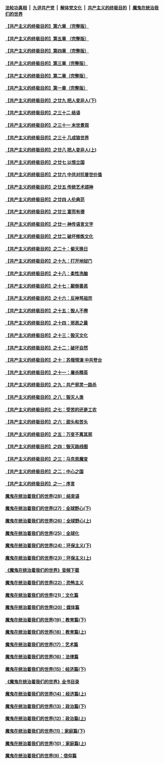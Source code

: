 ####  [法轮功真相](../../../../basic/blob/master/README.md?t=09112352) &nbsp;|&nbsp; [九评共产党](../../../../9ping.md/blob/master/README.md?t=09112352) &nbsp;|&nbsp; [解体党文化](../../../../jtdwh.md/blob/master/README.md?t=09112352)  &nbsp;|&nbsp; [共产主义的终极目的](../../../../gczydzjmd.md/blob/master/README.md?t=09112352) &nbsp;|&nbsp; [魔鬼在统治我们的世界](../../../../mgztzwmdsj.md/blob/master/README.md?t=09112352) 

#### [【共产主义的终极目的】第六章 （完整版）](../pages/nsc422/n11428913.md?t=09112352) 

#### [【共产主义的终极目的】第五章 （完整版）](../pages/nsc422/n11428912.md?t=09112352) 

#### [【共产主义的终极目的】第四章 （完整版）](../pages/nsc422/n11428907.md?t=09112352) 

#### [【共产主义的终极目的】第三章（完整版）](../pages/nsc422/n11428848.md?t=09112352) 

#### [【共产主义的终极目的】第二章（完整版）](../pages/nsc422/n11428831.md?t=09112352) 

#### [【共产主义的终极目的】第一章（完整版）](../pages/nsc422/n11417651.md?t=09112352) 

#### [【共产主义的终极目的】之廿九 把人变非人(下)](../pages/nsc422/n11344140.md?t=09112352) 

#### [【共产主义的终极目的】之三十二 结语](../pages/nsc422/n11360535.md?t=09112352) 

#### [【共产主义的终极目的】之三十一 末世景观](../pages/nsc422/n11351129.md?t=09112352) 

#### [【共产主义的终极目的】之三十 几成狼世界](../pages/nsc422/n11348280.md?t=09112352) 

#### [【共产主义的终极目的】之廿八 把人变非人(上)](../pages/nsc422/n11340492.md?t=09112352) 

#### [【共产主义的终极目的】之廿七 以恨立国](../pages/nsc422/n11336944.md?t=09112352) 

#### [【共产主义的终极目的】之廿六 中共对抗普世价值](../pages/nsc422/n11324785.md?t=09112352) 

#### [【共产主义的终极目的】之廿五 传统艺术颂神](../pages/nsc422/n11296396.md?t=09112352) 

#### [【共产主义的终极目的】之廿四 人伦典范](../pages/nsc422/n11296397.md?t=09112352) 

#### [【共产主义的终极目的】之廿三 富而有德](../pages/nsc422/n11283598.md?t=09112352) 

#### [【共产主义的终极目的】之廿一 神传语言文字](../pages/nsc422/n11263265.md?t=09112352) 

#### [【共产主义的终极目的】之廿二 破坏修炼文化](../pages/nsc422/n11245728.md?t=09112352) 

#### [【共产主义的终极目的】之二十：偷天换日](../pages/nsc422/n11238846.md?t=09112352) 

#### [【共产主义的终极目的】之十九：打开地狱门](../pages/nsc422/n11206376.md?t=09112352) 

#### [【共产主义的终极目的】之十八：柔性洗脑](../pages/nsc422/n11199994.md?t=09112352) 

#### [【共产主义的终极目的】之十七：颠倒善恶](../pages/nsc422/n11179782.md?t=09112352) 

#### [【共产主义的终极目的】之十六：反神骂祖宗](../pages/nsc422/n11166798.md?t=09112352) 

#### [【共产主义的终极目的】之十五：毁人不倦](../pages/nsc422/n11166792.md?t=09112352) 

#### [【共产主义的终极目的】之十四：邪恶之最](../pages/nsc422/n11150249.md?t=09112352) 

#### [【共产主义的终极目的】之十三：毁灭文化](../pages/nsc422/n11135227.md?t=09112352) 

#### [【共产主义的终极目的】之十二：破坏自然](../pages/nsc422/n11135214.md?t=09112352) 

#### [【共产主义的终极目的】之十：苏俄预演 中共登台](../pages/nsc422/n11118424.md?t=09112352) 

#### [【共产主义的终极目的】之十一：屠杀精英](../pages/nsc422/n11118442.md?t=09112352) 

#### [【共产主义的终极目的】之九：共产邪灵一路杀](../pages/nsc422/n11114139.md?t=09112352) 

#### [【共产主义的终极目的】之八：毁灭人类](../pages/nsc422/n11108503.md?t=09112352) 

#### [【共产主义的终极目的】之七：受苦的还是工农](../pages/nsc422/n11101809.md?t=09112352) 

#### [【共产主义的终极目的】之六：甜头和苦头](../pages/nsc422/n11096971.md?t=09112352) 

#### [【共产主义的终极目的】之五：万变不离其邪](../pages/nsc422/n11091285.md?t=09112352) 

#### [【共产主义的终极目的】之四：毁灭路线图](../pages/nsc422/n11086284.md?t=09112352) 

#### [【共产主义的终极目的】之三：马克思魔变](../pages/nsc422/n11061941.md?t=09112352) 

#### [【共产主义的终极目的】之二：中心之国](../pages/nsc422/n11047728.md?t=09112352) 

#### [【共产主义的终极目的】之一：序言](../pages/nsc422/n11086077.md?t=09112352) 

#### [魔鬼在统治着我们的世界(28)：结束语](../pages/nsc422/n10936246.md?t=09112352) 

#### [魔鬼在统治着我们的世界(27)：全球野心(下)](../pages/nsc422/n10928319.md?t=09112352) 

#### [魔鬼在统治着我们的世界(26)：全球野心(上)](../pages/nsc422/n10900318.md?t=09112352) 

#### [魔鬼在统治着我们的世界(25)：全球化](../pages/nsc422/n10788205.md?t=09112352) 

#### [魔鬼在统治着我们的世界(24)：环保主义(下)](../pages/nsc422/n10695307.md?t=09112352) 

#### [魔鬼在统治着我们的世界(23)：环保主义(上)](../pages/nsc422/n10688613.md?t=09112352) 

#### [《魔鬼在统治着我们的世界》音频下载](../pages/nsc422/n10635553.md?t=09112352) 

#### [魔鬼在统治着我们的世界(22)：恐怖主义](../pages/nsc422/n10614727.md?t=09112352) 

#### [魔鬼在统治着我们的世界(21)：文化篇](../pages/nsc422/n10597706.md?t=09112352) 

#### [魔鬼在统治着我们的世界(20)：媒体篇](../pages/nsc422/n10586579.md?t=09112352) 

#### [魔鬼在统治着我们的世界(19)：教育篇(下)](../pages/nsc422/n10564808.md?t=09112352) 

#### [魔鬼在统治着我们的世界(18)：教育篇(上)](../pages/nsc422/n10526970.md?t=09112352) 

#### [魔鬼在统治着我们的世界(17)：艺术篇](../pages/nsc422/n10499093.md?t=09112352) 

#### [魔鬼在统治着我们的世界(16)：法律篇](../pages/nsc422/n10485969.md?t=09112352) 

#### [魔鬼在统治着我们的世界(15)：经济篇(下)](../pages/nsc422/n10469975.md?t=09112352) 

#### [《魔鬼在统治着我们的世界》全书目录](../pages/nsc422/n10464261.md?t=09112352) 

#### [魔鬼在统治着我们的世界(14)：经济篇(上)](../pages/nsc422/n10457370.md?t=09112352) 

#### [魔鬼在统治着我们的世界(13)：政治篇(下)](../pages/nsc422/n10448270.md?t=09112352) 

#### [魔鬼在统治着我们的世界(12)：政治篇(上)](../pages/nsc422/n10444576.md?t=09112352) 

#### [魔鬼在统治着我们的世界(11)：家庭篇(下)](../pages/nsc422/n10440961.md?t=09112352) 

#### [魔鬼在统治着我们的世界(10)：家庭篇(上)](../pages/nsc422/n10435448.md?t=09112352) 

#### [魔鬼在统治着我们的世界(9)：信仰篇](../pages/nsc422/n10432159.md?t=09112352) 

